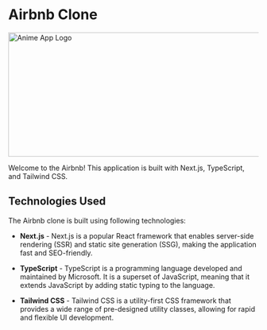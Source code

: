 # Airbnb Clone

<div style="display: flex; justify-content: center;">
    <img src="https://github.com/dragan717080/Airbnb/assets/135660124/37bfb31d-0f16-4a1c-b0ac-3ed64fa6ad06" 
    alt="Anime App Logo" height="250" width="800">
</div>

Welcome to the Airbnb! This application is built with Next.js, TypeScript, and Tailwind CSS.

## Technologies Used

The Airbnb clone is built using following technologies:

- **Next.js** - Next.js is a popular React framework that enables server-side rendering (SSR) and static site generation (SSG), making the application fast and SEO-friendly.

- **TypeScript** - TypeScript is a programming language developed and maintained by Microsoft. It is a superset of JavaScript, meaning that it extends JavaScript by adding static typing to the language.

- **Tailwind CSS** - Tailwind CSS is a utility-first CSS framework that provides a wide range of pre-designed utility classes, allowing for rapid and flexible UI development.

